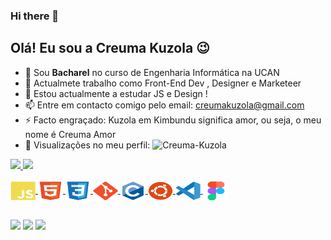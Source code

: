 ### Hi there 👋

<!--
**Zebedeu/zebedeu** is a ✨ _special_ ✨ repository because its `README.md` (this file) appears on your GitHub profile.

Here are some ideas to get you started:

- 🔭 I’m currently working on ...
- 🌱 I’m currently learning ...
- 👯 I’m looking to collaborate on ...
- 🤔 I’m looking for help with ...
- 💬 Ask me about ...
- 📫 How to reach me: ...
- 😄 Pronouns: ...
- ⚡ Fun fact: ...
-->

## Olá! Eu sou a Creuma Kuzola 😉
- 🏫 Sou <b> Bacharel</b> no curso de Engenharia Informática na UCAN
- 🔭 Actualmete trabalho como Front-End Dev , Designer e Marketeer
- 🌱 Estou actualmente a estudar JS e Design !
- 📫 Entre em contacto comigo pelo email: creumakuzola@gmail.com
- ⚡ Facto engraçado: Kuzola em Kimbundu significa amor, ou seja, o meu nome é Creuma Amor 
- 👀 Visualizações no meu perfil: <img src="https://komarev.com/ghpvc/?username=Creuma-Kuzola&color=green" alt="Creuma-Kuzola" /> 

<div>
  <a href="https://github.com/Creuma-Kuzola">
  <img height="180em" src="https://github-readme-stats.vercel.app/api?username=Creuma-Kuzola&show_icons=true&theme=tokyonight&include_all_commits=true&count_private=true"/>
  <img height="180em" src="https://github-readme-stats.vercel.app/api/top-langs/?username=Creuma-Kuzola&layout=compact&langs_count=7&theme=tokyonight"/>
</div>
<div style="display: inline_block"><br>
  <img align="center" alt="Creuma-Js" height="30" width="40" src="https://raw.githubusercontent.com/devicons/devicon/master/icons/javascript/javascript-plain.svg">
  <img align="center" alt="Creuma-HTML" height="30" width="40" src="https://raw.githubusercontent.com/devicons/devicon/master/icons/html5/html5-original.svg">
  <img align="center" alt="Creuma-CSS" height="30" width="40" src="https://raw.githubusercontent.com/devicons/devicon/master/icons/css3/css3-original.svg">
  <img align="center" alt="Creuma-Git" height="30" width="40" src="https://raw.githubusercontent.com/devicons/devicon/master/icons/git/git-original.svg">
  <img align="center" alt="Creuma-C" height="30" width="40" src="https://raw.githubusercontent.com/devicons/devicon/master/icons/c/c-original.svg">
  <img align="center" alt="Creuma-Ubuntu" height="30" width="40" src="https://raw.githubusercontent.com/devicons/devicon/master/icons/ubuntu/ubuntu-plain.svg">
  <img align="center" alt="Creuma-VSCode" height="30" width="40" src="https://raw.githubusercontent.com/devicons/devicon/master/icons/vscode/vscode-original.svg">
  <img align="center" alt="Creuma-Figma" height="30" width="40" src="https://raw.githubusercontent.com/devicons/devicon/master/icons/figma/figma-original.svg">
 </div>
  
  <br>


 <a href="https://www.instagram.com/creuma_kuzola/" target="_blank"><img src="https://img.shields.io/badge/-Instagram-%23E4405F?style=for-the-badge&logo=instagram&logoColor=white" target="_blank"></a>
    <a href = "mailto:creumakuzola@gmail.com"><img src="https://img.shields.io/badge/-Gmail-%23333?style=for-the-badge&logo=gmail&logoColor=white" target="_blank"></a>
    <a href="https://www.linkedin.com/in/creuma-m-34219b103/" target="_blank"><img src="https://img.shields.io/badge/-LinkedIn-%230077B5?style=for-the-badge&logo=linkedin&logoColor=white" target="_blank"></a> 
